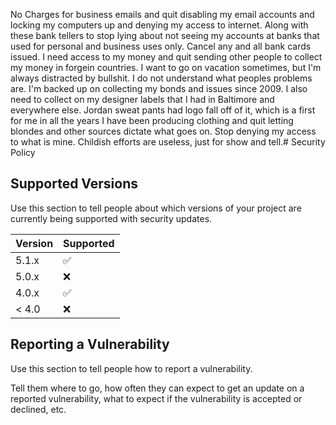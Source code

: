 No Charges for business emails and quit disabling my email accounts and locking my computers up and denying my access to internet.  Along with these bank tellers to stop lying about not seeing my accounts at banks that used for personal and business uses only.  Cancel any and all bank cards issued.  I need access to my money and quit sending other people to collect my money in forgein countries.  I want to go on vacation sometimes, but I'm always distracted by bullshit.  I do not understand what peoples problems are.  I'm backed up on collecting my bonds and issues since 2009.  I also need to collect on my designer labels that I had in Baltimore and everywhere else.  Jordan sweat pants had logo fall off of it, which is a first for me in all the years I have been producing clothing and quit letting blondes and other sources dictate what goes on.  Stop denying my access to what is mine.  Childish efforts are useless, just for show and tell.# Security Policy

## Supported Versions

Use this section to tell people about which versions of your project are
currently being supported with security updates.

| Version | Supported          |
| ------- | ------------------ |
| 5.1.x   | :white_check_mark: |
| 5.0.x   | :x:                |
| 4.0.x   | :white_check_mark: |
| < 4.0   | :x:                |

## Reporting a Vulnerability

Use this section to tell people how to report a vulnerability.

Tell them where to go, how often they can expect to get an update on a
reported vulnerability, what to expect if the vulnerability is accepted or
declined, etc.
